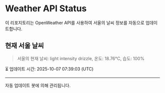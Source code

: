 
# Weather API Status

이 리포지토리는 OpenWeather API를 사용하여 서울의 날씨 정보를 자동으로 업데이트합니다.

## 현재 서울 날씨
> 서울의 현재 날씨: light intensity drizzle, 온도: 18.76°C, 습도: 100%

⏳ 업데이트 시간: 2025-10-07 07:39:03 (UTC)

---
자동 업데이트 봇에 의해 관리됩니다.
